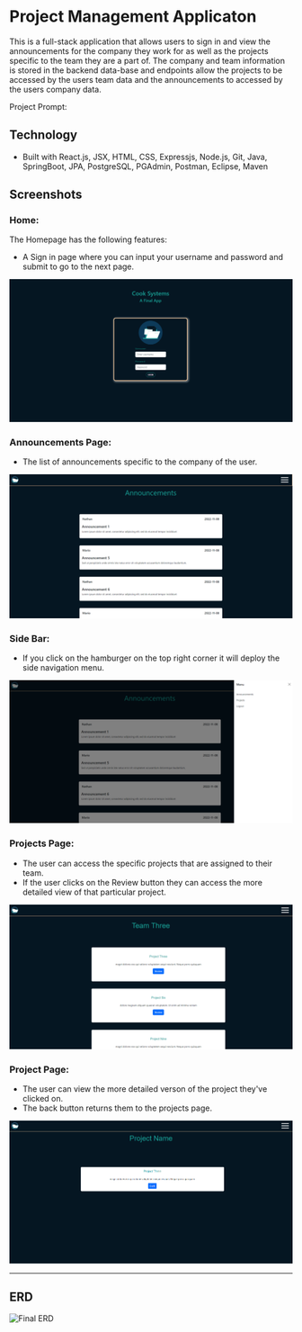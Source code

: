 # Project Management Applicaton 
This is a full-stack application that allows users to sign in and view the announcements for the company they work for as well as the projects specific to the team they are a part of. The company and team information is stored in the backend data-base and endpoints allow the projects to be accessed by the users team data and the announcements to accessed by the users company data. 

Project Prompt:

## Technology

- Built with React.js, JSX, HTML, CSS, Expressjs, Node.js, Git, Java, SpringBoot, JPA, PostgreSQL, PGAdmin, Postman, Eclipse, Maven


## Screenshots 
### Home:

The Homepage has the following features:

- A Sign in page where you can input your username and password and submit to go to the next page.

![Home](ProjManAssets/ProjManHome.PNG)

### Announcements Page:

- The list of announcements specific to the company of the user.



![Announcements](ProjManAssets/ProjManAnnouncements.PNG)

### Side Bar:

- If you click on the hamburger on the top right corner it will deploy the side navigation menu.



![SideNav](ProjManAssets/ProjManAnnouncementsSideNav.PNG)

### Projects Page:

- The user can access the specific projects that are assigned to their team.
- If the user clicks on the Review button they can access the more detailed view of that particular project.



![Projects](ProjManAssets/ProjManProjects.PNG)

### Project Page:

- The user can view the more detailed verson of the project they've clicked on.
- The back button returns them to the projects page.



![Projects](ProjManAssets/ProjManProject.PNG)

---

## ERD



![Final ERD](https://user-images.githubusercontent.com/32781877/149406364-2d2fe6a6-f7c9-419c-80e7-7be1a2596f85.png)

